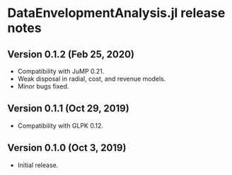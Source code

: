 DataEnvelopmentAnalysis.jl release notes
========================================

Version 0.1.2 (Feb 25, 2020)
----------------------------
- Compatibility with JuMP 0.21.
- Weak disposal in radial, cost, and revenue models.
- Minor bugs fixed.

Version 0.1.1 (Oct 29, 2019)
----------------------------

- Compatibility with GLPK 0.12.

Version 0.1.0 (Oct 3, 2019)
---------------------------

- Initial release.

